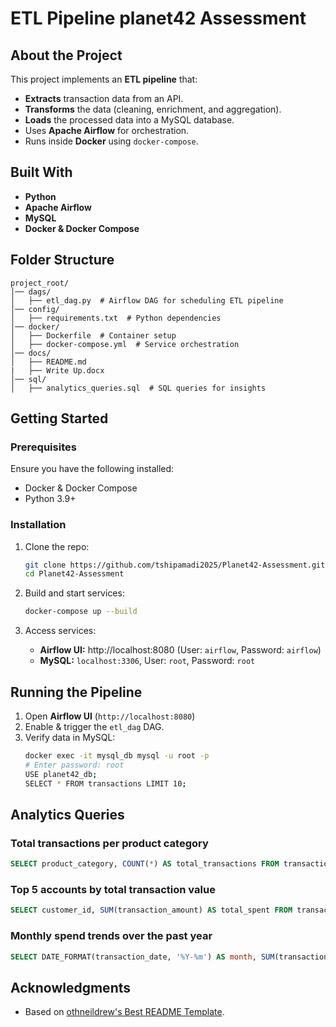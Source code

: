 # ETL Pipeline  planet42 Assessment

## About the Project

This project implements an **ETL pipeline** that:
- **Extracts** transaction data from an API.
- **Transforms** the data (cleaning, enrichment, and aggregation).
- **Loads** the processed data into a MySQL database.
- Uses **Apache Airflow** for orchestration.
- Runs inside **Docker** using `docker-compose`.

## Built With

- **Python**
- **Apache Airflow**
- **MySQL**
- **Docker & Docker Compose**

## Folder Structure

```
project_root/
│── dags/
│   ├── etl_dag.py  # Airflow DAG for scheduling ETL pipeline
│── config/
│   ├── requirements.txt  # Python dependencies
│── docker/
│   ├── Dockerfile  # Container setup
│   ├── docker-compose.yml  # Service orchestration
│── docs/
│   ├── README.md  
|   ├── Write Up.docx  
│── sql/
│   ├── analytics_queries.sql  # SQL queries for insights
```

## Getting Started

### Prerequisites
Ensure you have the following installed:
- Docker & Docker Compose
- Python 3.9+

### Installation

1. Clone the repo:
   ```bash
   git clone https://github.com/tshipamadi2025/Planet42-Assessment.git
   cd Planet42-Assessment
   ```

2. Build and start services:
   ```bash
   docker-compose up --build
   ```

3. Access services:
   - **Airflow UI:** http://localhost:8080 (User: `airflow`, Password: `airflow`)
   - **MySQL:** `localhost:3306`, User: `root`, Password: `root`

## Running the Pipeline

1. Open **Airflow UI** (`http://localhost:8080`)
2. Enable & trigger the `etl_dag` DAG.
3. Verify data in MySQL:
   ```bash
   docker exec -it mysql_db mysql -u root -p
   # Enter password: root
   USE planet42_db;
   SELECT * FROM transactions LIMIT 10;
   ```

## Analytics Queries

### Total transactions per product category
```sql
SELECT product_category, COUNT(*) AS total_transactions FROM transactions GROUP BY product_category;
```

### Top 5 accounts by total transaction value
```sql
SELECT customer_id, SUM(transaction_amount) AS total_spent FROM transactions GROUP BY customer_id ORDER BY total_spent DESC LIMIT 5;
```

### Monthly spend trends over the past year
```sql
SELECT DATE_FORMAT(transaction_date, '%Y-%m') AS month, SUM(transaction_amount) AS total_spent FROM transactions WHERE transaction_date >= DATE_SUB(CURDATE(), INTERVAL 12 MONTH) GROUP BY month ORDER BY month;
```

## Acknowledgments
- Based on [othneildrew's Best README Template](https://github.com/othneildrew/Best-README-Template).


